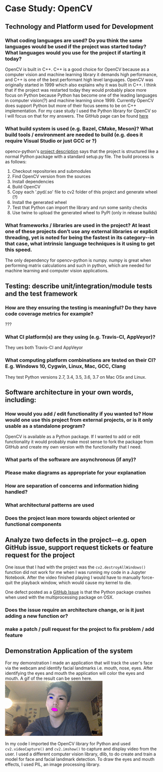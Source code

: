 # Case Study: OpenCV  
## Technology and Platform used for Development  
### What coding languages are used? Do you think the same languages would be used if the project was started today? What languages would you use for the project if starting it today?  

OpenCV is built in C++. C++ is a good choice for OpenCV because as a computer vision and machine learning library it demands high performance, and C++ is one of the best performant high level languages. OpenCV was originally started in 1999 which also explains why it was built in C++. I think that if the project was restarted today they would probably place more focus on Python because Python has become one of the leading languages in computer vision(?) and machine learning since 1999. Currently OpenCV does support Python but more of their focus seems to be on C++ implementation. For my case study I used the Python library for OpenCV so I will focus on that for my answers. The GitHub page can be found [here](https://github.com/skvark/opencv-python)

### What build system is used (e.g. Bazel, CMake, Meson)? What build tools / environment are needed to build (e.g. does it require Visual Studio or just GCC or ?)  

opencv-python's [project description](https://pypi.org/project/opencv-python/) says that the project is structured like a normal Python package with a standard setup.py file. The build process is as follows:

1. Checkout repositories and submodules
2. Find OpenCV version from the sources
3. Install dependencies 
4. Build OpenCV
5. Copy each '.pyd/.so' file to cv2 folder of this project and generate wheel (?)
6. Install the generated wheel
7. Test that Python can import the library and run some sanity checks
8. Use twine to upload the generated wheel to PyPI (only in release builds)

### What frameworks / libraries are used in the project? At least one of these projects don’t use any external libraries or explicit threading, yet is noted for being the fastest in its category--in that case, what intrinsic language techniques is it using to get this speed.

The only dependency for opencv-python is numpy. numpy is great when performing matrix calculations and such in python, which are needed for machine learning and computer vision applications.

## Testing: describe unit/integration/module tests and the test framework
### How are they ensuring the testing is meaningful? Do they have code coverage metrics for example?
???
### What CI platform(s) are they using (e.g. Travis-CI, AppVeyor)?
They ues both Travis-CI and AppVeyor
### What computing platform combinations are tested on their CI? E.g. Windows 10, Cygwin, Linux, Mac, GCC, Clang
They test Python versions 2.7, 3.4, 3.5, 3.6, 3.7 on Mac OSx and Linux.
## Software architecture in your own words, including:
### How would you add / edit functionality if you wanted to? How would one use this project from external projects, or is it only usable as a standalone program?
OpenCV is available as a Python package. If I wanted to add or edit functionality it would probably make most sense to fork the package from GitHub and create my own version with the functionality that I need.
### What parts of the software are asynchronous (if any)?

### Please make diagrams as appropriate for your explanation

### How are separation of concerns and information hiding handled?

### What architectural patterns are used

### Does the project lean more towards object oriented or functional components

## Analyze two defects in the project--e.g. open GitHub issue, support request tickets or feature request for the project
One issue that I had with the project was the `cv2.destroyAllWindows()` function did not work for me when I was running my code in a Jupyter Notebook. After the video finished playing I would have to manually force-quit the playback window, which would cause my kernel to die. 

One defect posted as a [GitHub Issue](https://github.com/opencv/opencv/issues/5150) is that the Python package crashes when used with the multiprocessing package on OSX. 
### Does the issue require an architecture change, or is it just adding a new function or?

### make a patch / pull request for the project to fix problem / add feature

## Demonstration Application of the system
For my demonstration I made an application that will track the user's face via the webcam and identify facial landmarks i.e. mouth, nose, eyes. After identifying the eyes and mouth the application will color the eyes and mouth. A gif of the result can be seen here.  
![](output.gif)  

In my code I imported the OpenCV library for Python and used `cv2.videoCapture()` and `cv2.imshow()` to capture and display video from the user. I used a different computer vision library, dlib, to do create and train a model for face and facial landmark detection. To draw the eyes and mouth effects, I used PIL, an image processing library.
